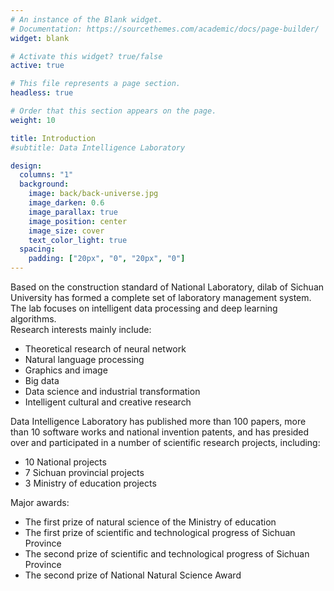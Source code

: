```yaml
---
# An instance of the Blank widget.
# Documentation: https://sourcethemes.com/academic/docs/page-builder/
widget: blank

# Activate this widget? true/false
active: true

# This file represents a page section.
headless: true

# Order that this section appears on the page.
weight: 10

title: Introduction
#subtitle: Data Intelligence Laboratory

design:
  columns: "1"
  background:
    image: back/back-universe.jpg
    image_darken: 0.6
    image_parallax: true
    image_position: center
    image_size: cover
    text_color_light: true
  spacing:
    padding: ["20px", "0", "20px", "0"]
---
```


Based on the construction standard of National Laboratory, dilab of Sichuan University has formed a complete set of laboratory management system. The lab focuses on intelligent data processing and deep learning algorithms.   
Research interests mainly include:  
* Theoretical research of neural network
* Natural language processing
* Graphics and image
* Big data
* Data science and industrial transformation
* Intelligent cultural and creative research

Data Intelligence Laboratory has published more than 100 papers, more than 10 software works and national invention patents, and has presided over and participated in a number of scientific research projects, including:  
* 10 National projects
* 7 Sichuan provincial projects
* 3 Ministry of education projects

Major awards:  
* The first prize of natural science of the Ministry of education
* The first prize of scientific and technological progress of Sichuan Province
* The second prize of scientific and technological progress of Sichuan Province
* The second prize of National Natural Science Award
